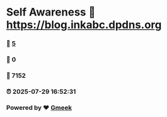 # Self Awareness :link: https://blog.inkabc.dpdns.org 
### :page_facing_up: [5](https://blog.inkabc.dpdns.org/tag.html) 
### :speech_balloon: 0 
### :hibiscus: 7152 
### :alarm_clock: 2025-07-29 16:52:31 
### Powered by :heart: [Gmeek](https://github.com/Meekdai/Gmeek)
